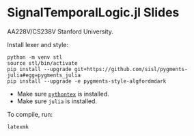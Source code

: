 # SignalTemporalLogic.jl Slides

AA228V/CS238V Stanford University.

Install lexer and style:
```
python -m venv stl
source stl/bin/activate
pip install --upgrade git+https://github.com/sisl/pygments-julia#egg=pygments_julia
pip install --upgrade -e pygments-style-algfordmdark
```

- Make sure [`pythontex`](https://github.com/gpoore/pythontex) is installed.
- Make sure `julia` is installed.

To compile, run:
```
latexmk
```